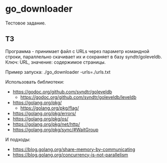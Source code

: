 # go_downloader

Тестовое задание.

## ТЗ

Программа - принимает файл с URLs через параметр командной строки, параллельно скачивает их и сохраняет в базу syndtr/goleveldb.
Ключ: URL, значение: содержимое страницы.

Пример запуска: ./go_downloader -urls=./urls.txt

Использовать библиотеки:
 - https://godoc.org/github.com/syndtr/goleveldb
   - https://godoc.org/github.com/syndtr/goleveldb/leveldb
 - https://golang.org/pkg/
   - https://golang.org/pkg/flag/
 - https://golang.org/pkg/errors/
 - https://golang.org/pkg/os/
 - https://golang.org/pkg/net/http/
 - https://golang.org/pkg/sync/#WaitGroup

И подходы:
 - https://blog.golang.org/share-memory-by-communicating
 - https://blog.golang.org/concurrency-is-not-parallelism
